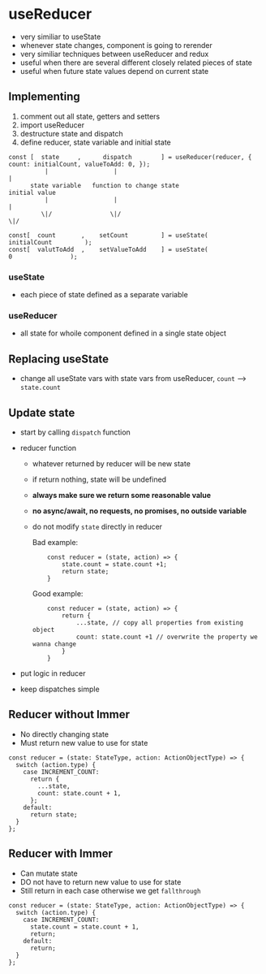 # useReducer

- very similiar to useState
- whenever state changes, component is going to rerender
- very similiar techniques between useReducer and redux
- useful when there are several different closely related pieces of state
- useful when future state values depend on current state

## Implementing

1. comment out all state, getters and setters
1. import useReducer
1. destructure state and dispatch
1. define reducer, state variable and initial state

```
const [  state     ,      dispatch        ] = useReducer(reducer, { count: initialCount, valueToAdd: 0, });
          |                  |                                                          |
      state variable   function to change state                                     initial value
          |                  |                                                          |
         \|/                \|/                                                        \|/

const[  count       ,    setCount         ] = useState(                             initialCount         );
const[  valutToAdd  ,    setValueToAdd    ] = useState(                                 0                );
```

### useState

- each piece of state defined as a separate variable

### useReducer

- all state for whoile component defined in a single state object

## Replacing useState

- change all useState vars with state vars from useReducer, `count` --> `state.count`

## Update state

- start by calling `dispatch` function
- reducer function

  - whatever returned by reducer will be new state
  - if return nothing, state will be undefined
  - **always make sure we return some reasonable value**
  - **no async/await, no requests, no promises, no outside variable**
  - do not modify `state` directly in reducer

    Bad example:

    ```
        const reducer = (state, action) => {
            state.count = state.count +1;
            return state;
        }
    ```

    Good example:

    ```
        const reducer = (state, action) => {
            return {
                ...state, // copy all properties from existing object
                count: state.count +1 // overwrite the property we wanna change
            }
        }
    ```

- put logic in reducer
- keep dispatches simple

## Reducer without Immer

- No directly changing state
- Must return new value to use for state

```
const reducer = (state: StateType, action: ActionObjectType) => {
  switch (action.type) {
    case INCREMENT_COUNT:
      return {
        ...state,
        count: state.count + 1,
      };
    default:
      return state;
  }
};
```

## Reducer with Immer

- Can mutate state
- DO not have to return new value to use for state
- Still return in each case otherwise we get `fallthrough`

```
const reducer = (state: StateType, action: ActionObjectType) => {
  switch (action.type) {
    case INCREMENT_COUNT:
      state.count = state.count + 1,
      return;
    default:
      return;
  }
};
```
